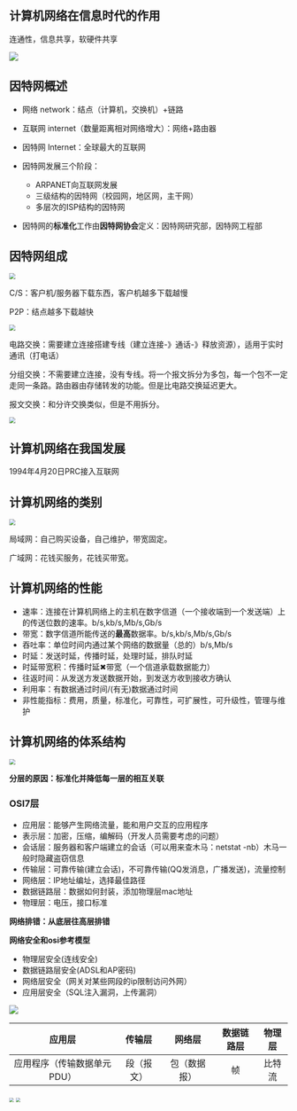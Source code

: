 
## 计算机网络在信息时代的作用

连通性，信息共享，软硬件共享

![](https://jack-blog-img.obs.cn-north-4.myhuaweicloud.com/github-page/img20201121151622.png)

## 因特网概述

* 网络 network：结点（计算机，交换机）+链路

* 互联网 internet（数量距离相对网络增大）：网络+路由器

* 因特网 Internet：全球最大的互联网

* 因特网发展三个阶段：
  * ARPANET向互联网发展
  * 三级结构的因特网（校园网，地区网，主干网）
  * 多层次的ISP结构的因特网
* 因特网的**标准化**工作由**因特网协会**定义：因特网研究部，因特网工程部

## 因特网组成

<img src="https://jack-blog-img.obs.cn-north-4.myhuaweicloud.com/github-page/img20201121153542.png" style="zoom:67%;" />

C/S：客户机/服务器下载东西，客户机越多下载越慢

P2P：结点越多下载越快

<img src="https://jack-blog-img.obs.cn-north-4.myhuaweicloud.com/github-page/img20201121153601.png" style="zoom:67%;" />

电路交换：需要建立连接搭建专线（建立连接-》通话-》释放资源），适用于实时通讯（打电话）

分组交换：不需要建立连接，没有专线。将一个报文拆分为多包，每一个包不一定走同一条路。路由器由存储转发的功能。但是比电路交换延迟更大。

报文交换：和分许交换类似，但是不用拆分。

<img src="https://jack-blog-img.obs.cn-north-4.myhuaweicloud.com/github-page/img20201121155600.png" style="zoom:67%;" />



## 计算机网络在我国发展

1994年4月20日PRC接入互联网

## 计算机网络的类别

<img src="https://jack-blog-img.obs.cn-north-4.myhuaweicloud.com/github-page/img20201121160433.png" style="zoom: 67%;" />

局域网：自己购买设备，自己维护，带宽固定。

广域网：花钱买服务，花钱买带宽。

## 计算机网络的性能

* 速率：连接在计算机网络上的主机在数字信道（一个接收端到一个发送端）上的传送位数的速率。b/s,kb/s,Mb/s,Gb/s
* 带宽：数字信道所能传送的**最高**数据率。b/s,kb/s,Mb/s,Gb/s
* 吞吐率：单位时间内通过某个网络的数据量（总的）b/s,Mb/s
* 时延：发送时延，传播时延，处理时延，排队时延
* 时延带宽积：传播时延✖带宽（一个信道承载数据能力）
* 往返时间：从发送方发送数据开始，到发送方收到接收方确认
* 利用率：有数据通过时间/(有无)数据通过时间
* 非性能指标：费用，质量，标准化，可靠性，可扩展性，可升级性，管理与维护

## 计算机网络的体系结构

<img src="https://jack-blog-img.obs.cn-north-4.myhuaweicloud.com/github-page/img20201121162844.png" style="zoom:67%;" />

**分层的原因：标准化并降低每一层的相互关联**

### OSI7层

* 应用层：能够产生网络流量，能和用户交互的应用程序
* 表示层：加密，压缩，编解码（开发人员需要考虑的问题）
* 会话层：服务器和客户端建立的会话（可以用来查木马：netstat -nb）木马一般时隐藏盗窃信息
* 传输层：可靠传输(建立会话)，不可靠传输(QQ发消息，广播发送)，流量控制
* 网络层：IP地址编址，选择最佳路径
* 数据链路层：数据如何封装，添加物理层mac地址
* 物理层：电压，接口标准

**网络排错：从底层往高层排错**

**网络安全和osi参考模型**

* 物理层安全(连线安全)
* 数据链路层安全(ADSL和AP密码)
* 网络层安全（网关对某些网段的ip限制访问外网）
* 应用层安全（SQL注入漏洞，上传漏洞）

![](https://jack-blog-img.obs.cn-north-4.myhuaweicloud.com/github-page/img20220522094803.png)

|           应用层            |   传输层   |    网络层    | 数据链路层 | 物理层 |
| :-------------------------: | :--------: | :----------: | :--------: | :----: |
| 应用程序（传输数据单元PDU） | 段（报文） | 包（数据报） |     帧     | 比特流 |

<img src="https://jack-blog-img.obs.cn-north-4.myhuaweicloud.com/github-page/img20201121181555.png" style="zoom:50%;" />

<img src="https://jack-blog-img.obs.cn-north-4.myhuaweicloud.com/github-page/img20201121181556.png" style="zoom: 50%;" />


